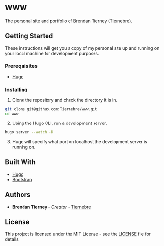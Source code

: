 # www

The personal site and portfolio of Brendan Tierney (Tiernebre).

## Getting Started

These instructions will get you a copy of my personal site up and running on your local machine for development purposes.

### Prerequisites

- [Hugo](https://gohugo.io/)

### Installing

1. Clone the repository and check the directory it is in.

```bash
git clone git@github.com:Tiernebre/www.git
cd www
```

2. Using the Hugo CLI, run a development server.

```bash
hugo server --watch -D
```

3. Hugo will specify what port on localhost the development server is running on.

## Built With

- [Hugo](https://gohugo.io/)
- [Bootstrap](https://getbootstrap.com/)

## Authors

* **Brendan Tierney** - *Creator* - [Tiernebre](https://github.com/Tiernebre)

## License

This project is licensed under the MIT License - see the [LICENSE](LICENSE) file for details
